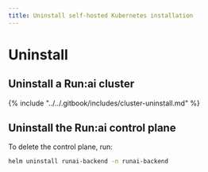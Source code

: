 ```yaml
---
title: Uninstall self-hosted Kubernetes installation
---
```


# Uninstall

## Uninstall a Run:ai cluster

{% include "../../.gitbook/includes/cluster-uninstall.md" %}

## Uninstall the Run:ai control plane

To delete the control plane, run:

```bash
helm uninstall runai-backend -n runai-backend
```
